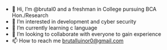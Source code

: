 - 👋 Hi, I’m @brutal0 and a freshman in College pursuing BCA Hon./Research
- 👀 I’m interested in development and cyber security
- 🌱 I’m currently learning c language 
- 💞️ I’m looking to collaborate with everyone to gain experience
- 📫 How to reach me brutalluinor0@gmail.com

<!---
brutal0/brutal0 is a ✨ special ✨ repository because its `README.md` (this file) appears on your GitHub profile.
You can click the Preview link to take a look at your changes.
--->
